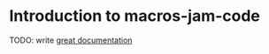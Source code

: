 # Introduction to macros-jam-code

TODO: write [great documentation](http://jacobian.org/writing/great-documentation/what-to-write/)
